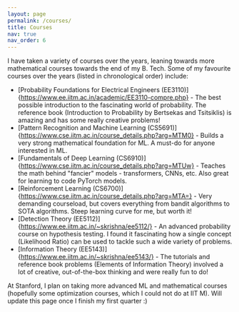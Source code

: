 ```yaml
---
layout: page
permalink: /courses/
title: Courses
nav: true
nav_order: 6
---
```


I have taken a variety of courses over the years, leaning towards more mathematical courses towards the end of my B. Tech. Some of my favourite courses over the years (listed in chronological order) include:

- [Probability Foundations for Electrical Engineers (EE3110)]{https://www.ee.iitm.ac.in/academic/EE3110-compre.php} - The best possible introduction to the fascinating world of probability. The reference book (Introduction to Probability by Bertsekas and Tsitsiklis) is amazing and has some really creative problems!
- [Pattern Recognition and Machine Learning (CS5691)]{https://www.cse.iitm.ac.in/course_details.php?arg=MTM0} - Builds a very strong mathematical foundation for ML. A must-do for anyone interested in ML.
- [Fundamentals of Deep Learning (CS6910)]{https://www.cse.iitm.ac.in/course_details.php?arg=MTUw} - Teaches the math behind "fancier" models - transformers, CNNs, etc. Also great for learning to code PyTorch models.
- [Reinforcement Learning (CS6700)]{https://www.cse.iitm.ac.in/course_details.php?arg=MTA=} - Very demanding courseload, but covers everything from bandit algorithms to SOTA algorithms. Steep learning curve for me, but worth it!
- [Detection Theory (EE5112)]{https://www.ee.iitm.ac.in/~skrishna/ee5112/} - An advanced probability course on hypothesis testing. I found it fascinating how a single concept (Likelihood Ratio) can be used to tackle such a wide variety of problems.
- [Information Theory (EE5143)]{https://www.ee.iitm.ac.in/~skrishna/ee5143/} - The tutorials and reference book problems (Elements of Information Theory) involved a lot of creative, out-of-the-box thinking and were really fun to do!

At Stanford, I plan on taking more advanced ML and mathematical courses (hopefully some optimization courses, which I could not do at IIT M). Will update this page once I finish my first quarter :)

